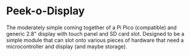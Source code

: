 # Peek-o-Display

The moderately simple coming together of a Pi Pico (compatible) and generic 2.8" display with touch panel and SD card slot.
Designed to be a simple module that can slot onto various pieces of hardware that need a microcontroller and display (and maybe storage).
